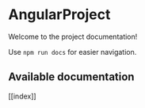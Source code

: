 # AngularProject

Welcome to the project documentation!

Use `npm run docs` for easier navigation.

## Available documentation

[[index]]
